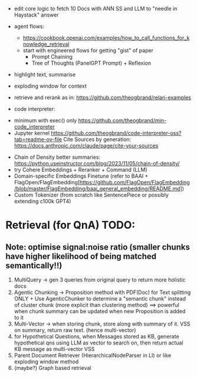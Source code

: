 - edit core logic to fetch 10 Docs with ANN SS and LLM to "needle in Haystack" answer

- agent flows:
  - https://cookbook.openai.com/examples/how_to_call_functions_for_knowledge_retrieval
  - start with engineered flows for getting "gist" of paper 
    * Prompt Chaining
    * Tree of Thoughts (PanelGPT Prompt) + Reflexion

- highlight text, summarise
- exploding window for context
- retrieve and rerank as in: https://github.com/theogbrand/relari-examples

- code interpreter:
* minimum with exec() only https://github.com/theogbrand/min-code_interpreter
* Jupyter kernel https://github.com/theogbrand/code-interpreter-oss?tab=readme-ov-file
  Cite Sources by generation: https://docs.anthropic.com/claude/page/cite-your-sources

- Chain of Density better summaries: https://python.useinstructor.com/blog/2023/11/05/chain-of-density/
- try Cohere Embeddings + Reranker + Command (LLM)
- Domain-specific Embeddings Finetune (refer to BAAI + FlagOpen/FlagEmbedding[https://github.com/FlagOpen/FlagEmbedding/blob/master/FlagEmbedding/baai_general_embedding/README.md])
- Custom Tokenizer (from scratch like SentencePiece or possibly extending c100k GPT4)


# Retrieval (for QnA) TODO: 
## Note: optimise signal:noise ratio (smaller chunks have higher likelihood of being matched semantically!!)
1. MultiQuery -> gen 3 queries from original query to return more holistic docs
2. Agentic Chunking -> Proposition method with PDF(Doc) for Text splitting ONLY + Use AgenticChunker to determine a "semantic chunk" instead of cluster chunk (more explicit than clustering method) ==> powerful when chunk summary can be updated when new Proposition is added to it
3. Multi-Vector -> when storing chunk, store along with summary of it. VSS on summary, return raw text. (hence multi-vector)
4. for Hypothetical Questions, when Messages stored as KB, generate hypothetical qns using LLM as vector to search on, then return actual KB message as multi-vector VSS
4. Parent Document Retriever (HierarchicalNodeParser in LI) or like exploding window method
5. (maybe?) Graph based retrieval